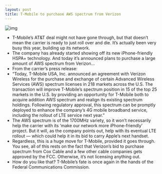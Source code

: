 ```yaml
---
layout: post
title: T-Mobile to purchase AWS spectrum from Verizon
---
```

![img](http://media.idownloadblog.com/wp-content/uploads/2012/02/T-Mobile-sign-web.jpg)
* T-Mobile’s AT&T deal might not have gone through, but that doesn’t mean the carrier is ready to just roll over and die. It’s actually been very busy this year, building up its network.
* The company has already started showing off its new iPhone-friendly HSPA+ technology. And today it’s announced plans to purchase a large amount of AWS spectrum from Verizon…
* From the carrier’s press release:
* “Today, T-Mobile USA, Inc. announced an agreement with Verizon Wireless for the purchase and exchange of certain Advanced Wireless Services (AWS) spectrum licenses in 218 markets across the U.S. The transaction will improve T-Mobile’s spectrum position in 15 of the top 25 markets in the U.S. by providing an opportunity for T-Mobile both to acquire addition AWS spectrum and realign its existing spectrum holdings. Following regulatory approval, this spectrum can be promptly deployed to enhance the company’s 4G mobile broadband service, including the rollout of LTE service next year.”
* The AWS spectrum is of the 1700MHz variety, so it won’t necessarily help the carrier with its ‘make our network more iPhone-friendly’ project. But it will, as the company points out, help with its eventual LTE rollout — which could help it in its bid to carry Apple’s next handset.
* Regardless, this is a huge move for T-Mobile, provided it goes through. You see, all of this rests on the fact that Verizon’s bid to purchase spectrum from Cox Cable and a few other cable companies gets approved by the FCC. Otherwise, it’s not licensing anything out.
* How do you like that? T-Mobile’s fate is once again in the hands of the Federal Communications Commission.

